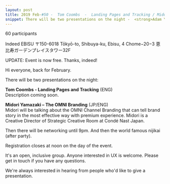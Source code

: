 ```yaml
---
layout: post
title: 2019 Feb-#50 -  Tom Coombs  -  Landing Pages and Tracking / Midori Yamazaki  -  The OMNI Branding
snippet: There will be two presentations on the night -  <strong>Adam Yukio Toda -  "Liftoff - Going from -
---
```

60 participants

Indeed EBISU 〒150-6018 Tōkyō-to, Shibuya-ku, Ebisu, 4 Chome−20−3 恵比寿ガーデンプレイスタワー32F

UPDATE: Event is now free. Thanks, indeed!

Hi everyone, back for February. 

There will be two presentations on the night:

<strong>Tom Coombs - Landing Pages and Tracking</strong> (ENG)<br>
Description coming soon.

<strong>Midori Yamazaki – The OMNI Branding</strong> (JP/ENG)<br>
Midori will be talking about the OMNI Channel Branding that can tell brand story in the most effective way with premium experience. Midori is a Creative Director of Strategic Creative Room at Condé Nast Japan.

Then there will be networking until 9pm. And then the world famous nijikai (after party).

Registration closes at noon on the day of the event.

It's an open, inclusive group. Anyone interested in UX is welcome. Please get in touch if you have any questions.

We're always interested in hearing from people who'd like to give a presentation.

